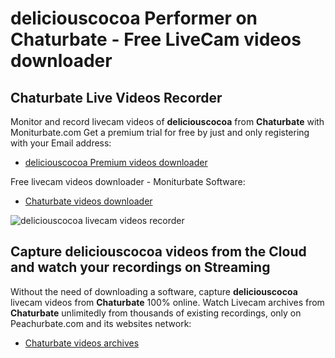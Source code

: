 # deliciouscocoa Performer on Chaturbate - Free LiveCam videos downloader

## Chaturbate Live Videos Recorder

Monitor and record livecam videos of **deliciouscocoa** from **Chaturbate** with Moniturbate.com
Get a premium trial for free by just and only registering with your Email address:
* [deliciouscocoa Premium videos downloader](https://moniturbate.com/request-demo-licence-key.html)

Free livecam videos downloader - Moniturbate Software:
* [Chaturbate videos downloader](https://moniturbate.com/moniturbate-download-software.html)

![deliciouscocoa livecam videos recorder](https://peachurnet.com/templates/moniturbate-software.png)


## Capture deliciouscocoa videos from the Cloud and watch your recordings on Streaming

Without the need of downloading a software, capture **deliciouscocoa** livecam videos from **Chaturbate** 100% online.
Watch Livecam archives from **Chaturbate** unlimitedly from thousands of existing recordings, only on Peachurbate.com and its websites network:
* [Chaturbate videos archives](https://peachurnet.com/)